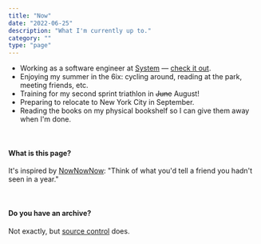 ```yaml
---
title: "Now"
date: "2022-06-25"
description: "What I'm currently up to."
category: ""
type: "page"
---
```


- Working as a software engineer at [System](https://about.system.com/about/overview) &mdash; [check it out](https://www.system.com/graph).
- Enjoying my summer in the 6ix: cycling around, reading at the park, meeting friends, etc.
- Training for my second sprint triathlon in ~~June~~ August!
- Preparing to relocate to New York City in September.
- Reading the books on my physical bookshelf so I can give them away when I'm done.

&nbsp;

#### What is this page?

It's inspired by [NowNowNow](https://nownownow.com/about): "Think of what you'd tell a friend you hadn't seen in a year."

&nbsp;

#### Do you have an archive?

Not exactly, but [source control](https://github.com/juliariec/juliariec.com/commits/main/src/pages/now.md) does.
